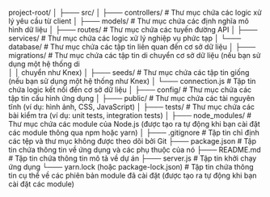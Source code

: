 project-root/
│
├─── src/
│       ├─── controllers/ # Thư mục chứa các logic xử lý yêu cầu từ client
│       ├─── models/ # Thư mục chứa các định nghĩa mô hình dữ liệu
│       ├─── routes/ # Thư mục chứa các tuyến đường API
│       ├─── services/ # Thư mục chứa các logic xử lý nghiệp vụ phức tạp
│       └─── database/ # Thư mục chứa các tập tin liên quan đến cơ sở dữ liệu
│           ├─── migrations/ # Thư mục chứa các tập tin di chuyển cơ sở dữ liệu (nếu bạn sử dụng một hệ thống di  
│           │ chuyển như Knex)
│           ├─── seeds/ # Thư mục chứa các tập tin giống (nếu bạn sử dụng một hệ thống như Knex)
│           └─── connection.js # Tập tin chứa logic kết nối đến cơ sở dữ liệu
│
├─── config/ # Thư mục chứa các tập tin cấu hình ứng dụng
│
├─── public/ # Thư mục chứa các tài nguyên tĩnh (ví dụ: hình ảnh, CSS, JavaScript)
│
├─── tests/ # Thư mục chứa các bài kiểm tra (ví dụ: unit tests, integration tests)
│
├─── node_modules/ # Thư mục chứa các module của Node.js (được tạo ra tự động khi bạn cài đặt các module thông qua npm hoặc yarn)
│
├─── .gitignore # Tập tin chỉ định các tệp và thư mục không được theo dõi bởi Git
├─── package.json # Tập tin chứa thông tin về ứng dụng và các phụ thuộc của nó
├─── README.md # Tập tin chứa thông tin mô tả về dự án
├─── server.js # Tập tin khởi chạy ứng dụng
└─── yarn.lock (hoặc package-lock.json) # Tập tin chứa thông tin cụ thể về các phiên bản module đã cài đặt (được tạo ra tự động khi bạn cài đặt các module)
